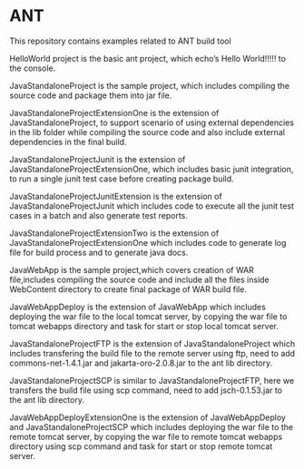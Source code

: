 # ANT
This repository contains examples related to ANT build tool

HelloWorld project is the basic ant project, which echo’s Hello World!!!!! to the console.

JavaStandaloneProject is the sample project, which includes compiling the source code and package them into jar file.

JavaStandaloneProjectExtensionOne is the extension of JavaStandaloneProject, to support scenario of using external dependencies in the lib folder while compiling the source code and also include external dependencies in the final build.

JavaStandaloneProjectJunit is the extension of JavaStandaloneProjectExtensionOne, which includes basic junit integration, to run a single junit test case before creating package build.

JavaStandaloneProjectJunitExtension is the extension of JavaStandaloneProjectJunit which includes code to execute all the junit test cases in a batch and also generate test reports.

JavaStandaloneProjectExtensionTwo is the extension of JavaStandaloneProjectExtensionOne which includes code to generate log file for build process and to generate java docs.

JavaWebApp is the sample project,which covers creation of WAR file,includes compiling the source code and include all the files inside WebContent directory to create final package of WAR build file.

JavaWebAppDeploy is the extension of JavaWebApp which includes deploying the war file to the local tomcat server, by copying the war file to tomcat webapps directory and task for start or stop local tomcat server.

JavaStandaloneProjectFTP is the extension of JavaStandaloneProject which includes transfering the build file to the remote server using ftp, need to add commons-net-1.4.1.jar and jakarta-oro-2.0.8.jar to the ant lib directory.

JavaStandaloneProjectSCP is similar to JavaStandaloneProjectFTP, here we transfers the build file using scp command, need to add jsch-0.1.53.jar to the ant lib directory.

JavaWebAppDeployExtensionOne is the extension of JavaWebAppDeploy and JavaStandaloneProjectSCP which includes deploying the war file to the remote tomcat server, by copying the war file to remote tomcat webapps directory using scp command and task for start or stop remote tomcat server.